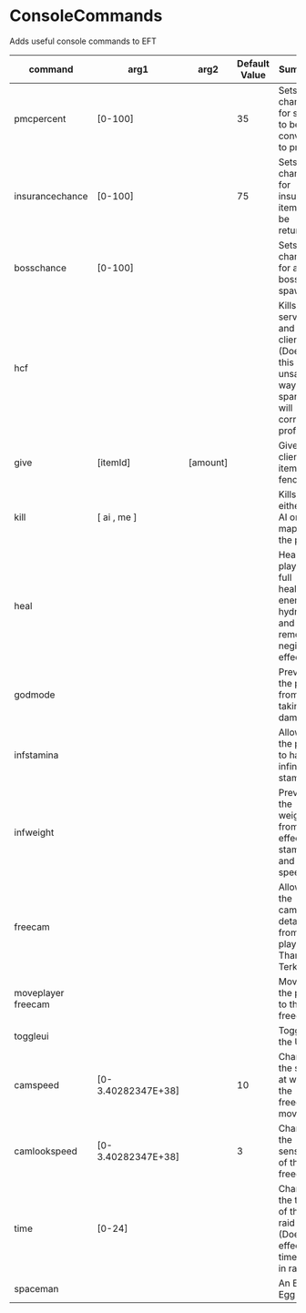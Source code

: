 # ConsoleCommands
Adds useful console commands to EFT

| command            | arg1                 | arg2       | Default Value | Summary                                                                                         |
| ------------------ | -------------------- | ---------- | ------------- | ----------------------------------------------------------------------------------------------- |
| pmcpercent         | \[0-100\]            |            | 35            | Sets the chance for scav to be converted to pmc                                                 |
| insurancechance    | \[0-100\]            |            | 75            | Sets the chance for insured items to be returned                                                |
| bosschance         | \[0-100\]            |            |               | Sets the chance for a scav boss to spawn                                                        |
| hcf                |                      |            |               | Kills the server and the client (Does this in an unsafe way use sparingly will corrupt profile) |
| give               | \[itemId\]           | \[amount\] |               | Gives the client an item from fence                                                             |
| kill               | \[ ai , me \]        |            |               | Kills either all AI on the map or the player                                                    |
| heal               |                      |            |               | Heals the player to full health, energy, hydration and removes negitive effects                 |
| godmode            |                      |            |               | Prevents the player from taking damage                                                          |
| infstamina         |                      |            |               | Allows the player to have infinite stamina                                                      |
| infweight          |                      |            |               | Prevents the weight from effecting stamina and speed                                            |
| freecam            |                      |            |               | Allows the camera to detach from the player. Thanks to Terkoiz                                  |
| moveplayer freecam |                      |            |               | Moves the player to the freecam                                                                 |
| toggleui           |                      |            |               | Toggles the UI                                                                                  |
| camspeed           | \[0-3.40282347E+38\] |            | 10            | Changes the speed at which the freecam moves                                                    |
| camlookspeed       | \[0-3.40282347E+38\] |            | 3             | Changes the sensitivity of the freecam                                                          |
| time               | \[0-24\]             |            |               | Changes the time of the raid (Does not effect time left in raid)                                |
| spaceman           |                      |            |               | An Easter Egg                                                                                   |
